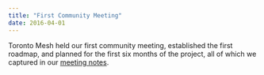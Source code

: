 ```yaml
---
title: "First Community Meeting"
date: 2016-04-01
---
```

Toronto Mesh held our first community meeting, established the first roadmap, and planned for the first six months of the project, all of which we captured in our [meeting notes](https://github.com/tomeshnet/documents/blob/master/meeting_notes/20160418_meeting-notes.md).

